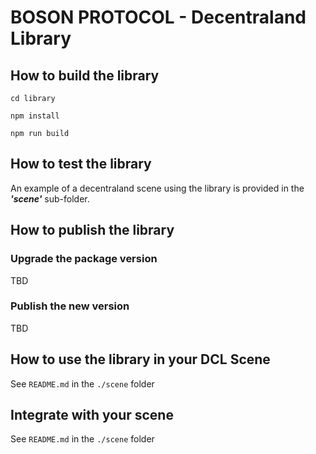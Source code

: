 # BOSON PROTOCOL - Decentraland Library

## How to build the library

```
cd library
```

```
npm install
```

```
npm run build
```

## How to test the library

An example of a decentraland scene using the library is provided in the **_'scene'_** sub-folder.

## How to publish the library

### Upgrade the package version

TBD

### Publish the new version

TBD

## How to use the library in your DCL Scene

See `README.md` in the `./scene` folder

## Integrate with your scene

See `README.md` in the `./scene` folder
